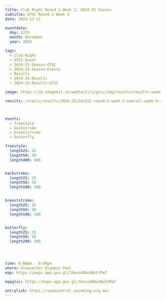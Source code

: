 ```yaml
---
title: Club Night Round 2 Week 2, 2024-25 Season
subtitle: GTSC Round 2 Week 2
date: 2024-12-12

eventdate:
  day: 12th
  month: December
  year: 2024

tags:
  - Club-Night
  - GTSC-Event
  - 2024-25-Season-GTSC
  - 2024-25-Season-Events
  - Results
  - 2024-25-Results
  - 2024-25-Results-GTSC

image: https://ik.imagekit.io/webtactics/gtsc/img/results/results-summary-9.jpg

results: /static/results/2024-25/241212-round-2-week-2-overall-week-9-results.pdf



events:
  - freestyle
  - backstroke
  - breaststroke
  - butterfly

freestyle:
  length25: 25
  length50: 50
  length400: 400


backstroke:
  length25: 25
  length50: 50
  length100: 100


breaststroke:
  length25: 25
  length50: 50
  length100: 100


butterfly:
  length25: 25
  length50: 50
  length200: 200




time: 6:00pm - 8:00pm
where: Gloucester Olympic Pool
map: https://maps.app.goo.gl/JXexsoRAoSNzhJPm7

mapgtsc: https://maps.app.goo.gl/JXexsoRAoSNzhJPm7

entrylink: https://swimcentral.swimming.org.au/
---
```

